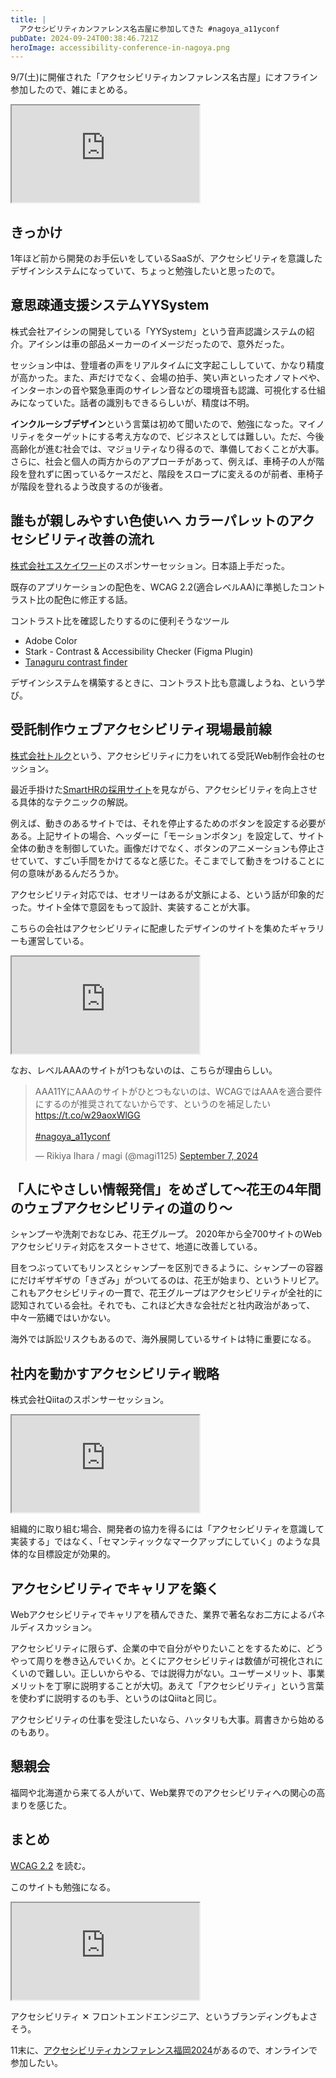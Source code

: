 ```yaml
---
title: |
  アクセシビリティカンファレンス名古屋に参加してきた #nagoya_a11yconf
pubDate: 2024-09-24T00:38:46.721Z
heroImage: accessibility-conference-in-nagoya.png
---
```


9/7(土)に開催された「アクセシビリティカンファレンス名古屋」にオフライン参加したので、雑にまとめる。

<iframe class="hatenablogcard border-none w-full" src="https://hatenablog-parts.com/embed?url=https://nagoya.a11yconf.net/" height="155"></iframe>


## きっかけ

1年ほど前から開発のお手伝いをしているSaaSが、アクセシビリティを意識したデザインシステムになっていて、ちょっと勉強したいと思ったので。


## 意思疎通支援システムYYSystem

株式会社アイシンの開発している「YYSystem」という音声認識システムの紹介。アイシンは車の部品メーカーのイメージだったので、意外だった。

セッション中は、登壇者の声をリアルタイムに文字起こししていて、かなり精度が高かった。また、声だけでなく、会場の拍手、笑い声といったオノマトペや、インターホンの音や緊急車両のサイレン音などの環境音も認識、可視化する仕組みになっていた。話者の識別もできるらしいが、精度は不明。

**インクルーシブデザイン**という言葉は初めて聞いたので、勉強になった。マイノリティをターゲットにする考え方なので、ビジネスとしては難しい。ただ、今後高齢化が進む社会では、マジョリティなり得るので、準備しておくことが大事。さらに、社会と個人の両方からのアプローチがあって、例えば、車椅子の人が階段を登れずに困っているケースだと、階段をスロープに変えるのが前者、車椅子が階段を登れるよう改良するのが後者。


## 誰もが親しみやすい色使いへ カラーパレットのアクセシビリティ改善の流れ

[株式会社エスケイワード](https://www.skword.co.jp/)のスポンサーセッション。日本語上手だった。

既存のアプリケーションの配色を、WCAG 2.2(適合レベルAA)に準拠したコントラスト比の配色に修正する話。

コントラスト比を確認したりするのに便利そうなツール
- Adobe Color
- Stark - Contrast & Accessibility Checker (Figma Plugin)
- [Tanaguru contrast finder](https://contrast-finder.tanaguru.com/)

デザインシステムを構築するときに、コントラスト比も意識しようね、という学び。


## 受託制作ウェブアクセシビリティ現場最前線

[株式会社トルク](https://trq.co.jp/)という、アクセシビリティに力をいれてる受託Web制作会社のセッション。

最近手掛けた[SmartHRの採用サイト](https://recruit.smarthr.co.jp/)を見ながら、アクセシビリティを向上させる具体的なテクニックの解説。

例えば、動きのあるサイトでは、それを停止するためのボタンを設定する必要がある。上記サイトの場合、ヘッダーに「モーションボタン」を設定して、サイト全体の動きを制御していた。画像だけでなく、ボタンのアニメーションも停止させていて、すごい手間をかけてるなと感じた。そこまでして動きをつけることに何の意味があるんだろうか。

アクセシビリティ対応では、セオリーはあるが文脈による、という話が印象的だった。サイト全体で意図をもって設計、実装することが大事。

こちらの会社はアクセシビリティに配慮したデザインのサイトを集めたギャラリーも運営している。

<iframe class="hatenablogcard border-none w-full" src="https://hatenablog-parts.com/embed?url=https://www.aaa11y.com/" height="155"></iframe>

なお、レベルAAAのサイトが1つもないのは、こちらが理由らしい。

<blockquote class="twitter-tweet"><p lang="ja" dir="ltr">AAA11YにAAAのサイトがひとつもないのは、WCAGではAAAを適合要件にするのが推奨されてないからです、というのを補足したい<a href="https://t.co/w29aoxWlGG">https://t.co/w29aoxWlGG</a><br><br> <a href="https://twitter.com/hashtag/nagoya_a11yconf?src=hash&amp;ref_src=twsrc%5Etfw">#nagoya_a11yconf</a></p>&mdash; Rikiya Ihara / magi (@magi1125) <a href="https://twitter.com/magi1125/status/1832309830536851797?ref_src=twsrc%5Etfw">September 7, 2024</a></blockquote> <script async src="https://platform.twitter.com/widgets.js" charset="utf-8"></script>


## 「人にやさしい情報発信」をめざして～花王の4年間のウェブアクセシビリティの道のり～

シャンプーや洗剤でおなじみ、花王グループ。
2020年から全700サイトのWebアクセシビリティ対応をスタートさせて、地道に改善している。

目をつぶっていてもリンスとシャンプーを区別できるように、シャンプーの容器にだけギザギザの「きざみ」がついてるのは、花王が始まり、というトリビア。
これもアクセシビリティの一貫で、花王グループはアクセシビリティが全社的に認知されている会社。それでも、これほど大きな会社だと社内政治があって、中々一筋縄ではいかない。

海外では訴訟リスクもあるので、海外展開しているサイトは特に重要になる。


## 社内を動かすアクセシビリティ戦略

株式会社Qiitaのスポンサーセッション。

<iframe class="hatenablogcard border-none w-full" src="https://hatenablog-parts.com/embed?url=https://blog.qiita.com/accessibility-project/" height="155"></iframe>

組織的に取り組む場合、開発者の協力を得るには「アクセシビリティを意識して実装する」ではなく、「セマンティックなマークアップにしていく」のような具体的な目標設定が効果的。


## アクセシビリティでキャリアを築く

Webアクセシビリティでキャリアを積んできた、業界で著名なお二方によるパネルディスカッション。

アクセシビリティに限らず、企業の中で自分がやりたいことをするために、どうやって周りを巻き込んでいくか。とくにアクセシビリティは数値が可視化されにくいので難しい。正しいからやる、では説得力がない。ユーザーメリット、事業メリットを丁寧に説明することが大切。あえて「アクセシビリティ」という言葉を使わずに説明するのも手、というのはQiitaと同じ。

アクセシビリティの仕事を受注したいなら、ハッタリも大事。肩書きから始めるのもあり。


## 懇親会

福岡や北海道から来てる人がいて、Web業界でのアクセシビリティへの関心の高まりを感じた。


## まとめ

[WCAG 2.2](https://waic.jp/translations/WCAG22/) を読む。

このサイトも勉強になる。

<iframe class="hatenablogcard border-none w-full" src="https://hatenablog-parts.com/embed?url=https://porta11y.d-zero.co.jp/" height="155"></iframe>


アクセシビリティ ✕ フロントエンドエンジニア、というブランディングもよさそう。

11末に、[アクセシビリティカンファレンス福岡2024](https://fukuoka-a11yconf.connpass.com/event/322934/)があるので、オンラインで参加したい。

